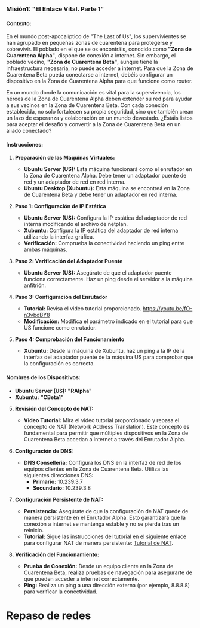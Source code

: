 ### Misión1: **"El Enlace Vital. Parte 1"**

#### Contexto:
En el mundo post-apocalíptico de "The Last of Us", los supervivientes se han agrupado en pequeñas zonas de cuarentena para protegerse y sobrevivir. El poblado en el que se os encontráis, conocido como **"Zona de Cuarentena Alpha"**, dispone de conexión a internet. Sin embargo, el poblado vecino, **"Zona de Cuarentena Beta"**, aunque tiene la infraestructura necesaria, no puede acceder a internet. Para que la Zona de Cuarentena Beta pueda conectarse a internet, debéis configurar un dispositivo en la Zona de Cuarentena Alpha para que funcione como router.

En un mundo donde la comunicación es vital para la supervivencia, los héroes de la Zona de Cuarentena Alpha deben extender su red para ayudar a sus vecinos en la Zona de Cuarentena Beta. Con cada conexión establecida, no solo fortalecen su propia seguridad, sino que también crean un lazo de esperanza y colaboración en un mundo devastado. ¿Estáis listos para aceptar el desafío y convertir a la Zona de Cuarentena Beta en un aliado conectado?

#### Instrucciones:

1. **Preparación de las Máquinas Virtuales:**
   - **Ubuntu Server (US):** Esta máquina funcionará como el enrutador en la Zona de Cuarentena Alpha. Debe tener un adaptador puente de red y un adaptador de red en red interna.
   - **Ubuntu Desktop (Xubuntu):** Esta máquina se encontreá en la Zona de Cuarentena Beta y debe tener un adaptador en red interna.

2. **Paso 1: Configuración de IP Estática**
   - **Ubuntu Server (US):** Configura la IP estática del adaptador de red interna modificando el archivo de netplan.
   - **Xubuntu:** Configura la IP estática del adaptador de red interna utilizando la interfaz gráfica.
   - **Verificación:** Comprueba la conectividad haciendo un ping entre ambas máquinas.

3. **Paso 2: Verificación del Adaptador Puente**
   - **Ubuntu Server (US):** Asegúrate de que el adaptador puente funciona correctamente. Haz un ping desde el servidor a la máquina anfitrión.

4. **Paso 3: Configuración del Enrutador**
   - **Tutorial:** Revisa el video tutorial proporcionado. https://youtu.be/fO-n3vbdBY8
   - **Modificación:** Modifica el parámetro indicado en el tutorial para que US funcione como enrutador.

5. **Paso 4: Comprobación del Funcionamiento**
   - **Xubuntu:** Desde la máquina de Xubuntu, haz un ping a la IP de la interfaz del adaptador puente de la máquina US para comprobar que la configuración es correcta.

#### Nombres de los Dispositivos:
- **Ubuntu Server (US):** **"RAlpha"**
- **Xubuntu:** **"CBeta1"**

5. **Revisión del Concepto de NAT:**
   - **Video Tutorial:** Mira el video tutorial proporcionado y repasa el concepto de NAT (Network Address Translation). Este concepto es fundamental para permitir que múltiples dispositivos en la Zona de Cuarentena Beta accedan a internet a través del Enrutador Alpha.

6. **Configuración de DNS:**
   - **DNS Conselleria:** Configura los DNS en la interfaz de red de los equipos clientes en la Zona de Cuarentena Beta. Utiliza las siguientes direcciones DNS:
     - **Primario:** 10.239.3.7
     - **Secundario:** 10.239.3.8

7. **Configuración Persistente de NAT:**
   - **Persistencia:** Asegúrate de que la configuración de NAT quede de manera persistente en el Enrutador Alpha. Esto garantizará que la conexión a internet se mantenga estable y no se pierda tras un reinicio.
   - **Tutorial:** Sigue las instrucciones del tutorial en el siguiente enlace para configurar NAT de manera persistente: [Tutorial de NAT](https://youtu.be/sGdhakDeQyo).

8. **Verificación del Funcionamiento:**
   - **Prueba de Conexión:** Desde un equipo cliente en la Zona de Cuarentena Beta, realiza pruebas de navegación para asegurarte de que pueden acceder a internet correctamente.
   - **Ping:** Realiza un ping a una dirección externa (por ejemplo, 8.8.8.8) para verificar la conectividad.

# Repaso de redes
